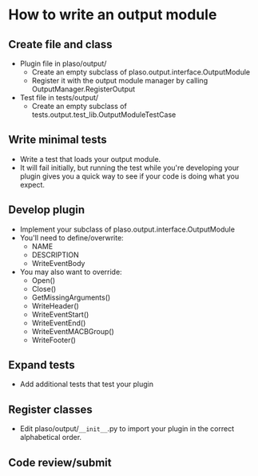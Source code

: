 # How to write an output module

## Create file and class
* Plugin file in plaso/output/
  * Create an empty subclass of plaso.output.interface.OutputModule
  * Register it with the output module manager by calling OutputManager.RegisterOutput
* Test file in tests/output/
  * Create an empty subclass of tests.output.test_lib.OutputModuleTestCase

## Write minimal tests
* Write a test that loads your output module.
* It will fail initially, but running the test while you're developing your plugin gives you a quick way to see if your code is doing what you expect.

## Develop plugin
* Implement your subclass of plaso.output.interface.OutputModule
* You'll need to define/overwrite:
  * NAME
  * DESCRIPTION
  * WriteEventBody
* You may also want to override:
  * Open()
  * Close()
  * GetMissingArguments()
  * WriteHeader()
  * WriteEventStart()
  * WriteEventEnd()
  * WriteEventMACBGroup()
  * WriteFooter()

## Expand tests
* Add additional tests that test your plugin

## Register classes
* Edit plaso/output/`__init__`.py to import your plugin in the correct alphabetical order.

## Code review/submit
